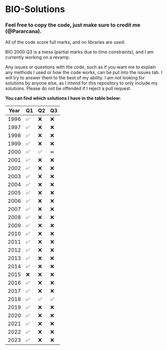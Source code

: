 # BIO-Solutions

### Feel free to copy the code, just make sure to credit me (@Pararcana).

All of the code score full marks, and no libraries are used.

BIO 2000 Q3 is a mess (partial marks due to time constraints), and I am currently working on a revamp.

Any issues or questions with the code, such as if you want me to explain any methods I used or how the code works, can be put into the issues tab. I will try to answer them to the best of my ability. I am not looking for solutions by anyone else, as I intend for this repository to only include my solutions. Please do not be offended if I reject a pull request.

**You can find which solutions I have in the table below:**

|Year| Q1| Q2| Q3|
|---|---|---|---|
|1996|✅|❌|❌|
|1997|✅|❌|❌|
|1998|✅|❌|❌|
|1999|✅|❌|❌|
|2000|✅|✅|➖|
|2001|✅|❌|❌|
|2002|✅|❌|❌|
|2003|✅|❌|❌|
|2004|✅|❌|❌|
|2005|✅|❌|❌|
|2006|✅|❌|❌|
|2007|✅|❌|❌|
|2008|✅|❌|❌|
|2009|✅|❌|❌|
|2010|✅|❌|❌|
|2011|✅|❌|❌|
|2012|✅|❌|❌|
|2013|✅|❌|❌|
|2014|✅|❌|❌|
|2015|❌|❌|❌|
|2016|✅|❌|❌|
|2017|✅|❌|❌|
|2018|✅|✅|✅|
|2019|✅|❌|❌|
|2020|✅|❌|❌|
|2021|✅|❌|❌|
|2022|✅|❌|❌|
|2023|✅|❌|❌|
